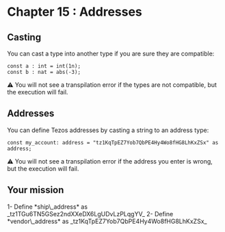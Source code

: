 # Chapter 15 : Addresses

<dialog character="mechanics">The scan showed some unusual activity on the planet Osiris; it's likely we will find Xenomorph activity there. We should gear up first. I suggest we stop by a weapon merchant. Here is the address.</dialog>

## Casting

You can cast a type into another type if you are sure they are compatible:

```
const a : int = int(1n);
const b : nat = abs(-3);
```

⚠️ You will not see a transpilation error if the types are not compatible, but the execution will fail.

## Addresses

You can define Tezos addresses by casting a string to an address type:

```
const my_account: address = "tz1KqTpEZ7Yob7QbPE4Hy4Wo8fHG8LhKxZSx" as address;
```

⚠️ You will not see a transpilation error if the address you enter is wrong, but the execution will fail.

## Your mission

<!-- prettier-ignore -->1- Define *ship\_address* as _tz1TGu6TN5GSez2ndXXeDX6LgUDvLzPLqgYV_

<!-- prettier-ignore -->2- Define *vendor\_address* as _tz1KqTpEZ7Yob7QbPE4Hy4Wo8fHG8LhKxZSx_
